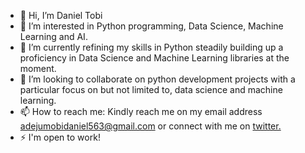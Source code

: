 - 👋 Hi, I’m Daniel Tobi<br>
- 👀 I’m interested in Python programming, Data Science, Machine Learning and AI.<br>
- 🌱 I’m currently refining my skills in Python steadily building up a proficiency in Data Science and Machine Learning libraries at the moment.<br>
- 💞️ I’m looking to collaborate on python development projects with a particular focus on but not limited to, data science and machine learning.<br>
- 📫 How to reach me: Kindly reach me on my email address adejumobidaniel563@gmail.com or connect with me on [twitter.](https://twitter.com/DanielTobi0)
- ⚡ I'm open to work!
